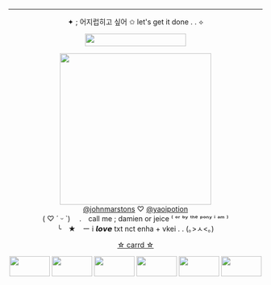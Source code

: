***

<p align=center> ✦ ; 어지럽히고 싶어  ✩  let's get it done . . ⟡

 <p align="center">
   <img width="200" height="25" src="https://64.media.tumblr.com/d12068a4ba002b99fbd3bf4a22d96cb2/f1413ef45abf2485-af/s250x400/79b07f3206a9748027b5a2630e08e9bd9cfbd58b.gifv"> 
   <p align="center"> <img width="300" height="300" src="https://i.postimg.cc/B6pW24Bc/jaemin-icon3.gif"> <br> <a href="https://github.com/johnmarstons" target="_blank">@johnmarstons</a> ♡ <a href="https://github.com/yaoipotion" target="_blank">@yaoipotion</a> <br> ( ♡ ´ ᵕ `) 　.　call me ; damien or jeice  ⁽ ᵒʳ ᵇʸ ᵗʰᵉ ᵖᵒⁿʸ ⁱ ᵃᵐ ⁾ <br> ╰　★　ー i 𝙡𝙤𝙫𝙚 txt nct enha + vkei  . . (｡>ㅅ<｡)

<p align="center"> <a href="https://sunoo.uwu.ai/" target="_blank"> ☆ carrd ☆ </a>
<p align="center"> <img width="80" height="40" src="https://64.media.tumblr.com/84c9afbd74542f3f2b6832b2a625f78e/bb8f3fc4a236f7ac-15/s100x200/4f7f33129cf45935c27847be8421a0958238ca1e.gifv"> <img width="80" height="40" src="https://64.media.tumblr.com/b17a2b207ea88aa0e08d861bf23aedde/65ab56dd16d6c002-cb/s100x200/7f0135e68af10f9130ab4ea7b21e188aede3b106.gifv"> <img width="80" height="40" src="https://64.media.tumblr.com/f1fc079ac25af96fc127272b037911af/8e768faae6e164f8-6e/s100x200/1a251d05831e18b55e0987942e8514f414fd4aac.gifv"> <img width="80" height="40" src="https://64.media.tumblr.com/8ababfbb515408a8bae6e4faaad5b5e0/c0faad560005c0ee-e7/s100x200/e8d55770654e1bad3b967b1e839a7f07b00f25f0.pnj"> <img width="80" height="40" src="https://64.media.tumblr.com/3de84d7cb725efe66358b8f6316a40dd/6e9851505e3da5f4-29/s100x200/b8ce8be788fb38694ff3964ce32c5f5c56c14bb9.gifv"> <img width="80" height="40" src="https://64.media.tumblr.com/f0e21ac554a528afda1520a8f0276025/79d8b316934d24c3-14/s100x200/b1ee7ef79215e8a5a3a90c35c441c1e1f40ef669.gifv">
